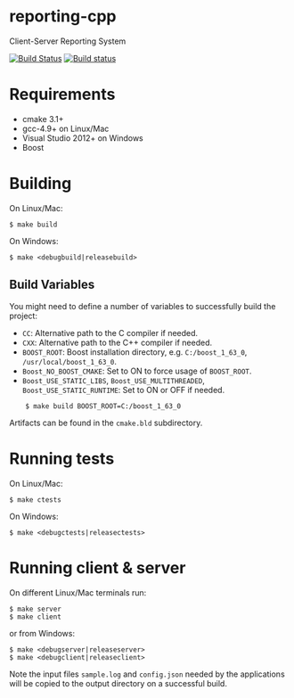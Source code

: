 # reporting-cpp
Client-Server Reporting System

[![Build Status](https://travis-ci.org/spaque/reporting-cpp.svg?branch=master)](https://travis-ci.org/spaque/reporting-cpp)
[![Build status](https://ci.appveyor.com/api/projects/status/q6pdrrkc7y8k2pwh?svg=true)](https://ci.appveyor.com/project/spaque/reporting-cpp)


# Requirements
* cmake 3.1+
* gcc-4.9+ on Linux/Mac
* Visual Studio 2012+ on Windows
* Boost

# Building
On Linux/Mac:

	$ make build

On Windows:

	$ make <debugbuild|releasebuild>

## Build Variables
You might need to define a number of variables to successfully build the project:

* `CC`: Alternative path to the C compiler if needed.
* `CXX`: Alternative path to the C++ compiler if needed.
* `BOOST_ROOT`: Boost installation directory, e.g. `C:/boost_1_63_0`, `/usr/local/boost_1_63_0`.
* `Boost_NO_BOOST_CMAKE`: Set to ON to force usage of `BOOST_ROOT`.
* `Boost_USE_STATIC_LIBS`, `Boost_USE_MULTITHREADED`, `Boost_USE_STATIC_RUNTIME`: Set to ON or OFF if needed.

```
	$ make build BOOST_ROOT=C:/boost_1_63_0
```

Artifacts can be found in the `cmake.bld` subdirectory.

# Running tests
On Linux/Mac:

	$ make ctests

On Windows:

	$ make <debugctests|releasectests>

# Running client & server
On different Linux/Mac terminals run:

	$ make server
	$ make client

or from Windows:

	$ make <debugserver|releaseserver>
	$ make <debugclient|releaseclient>

Note the input files `sample.log` and `config.json` needed by the applications will be copied to the output directory on a successful build.
